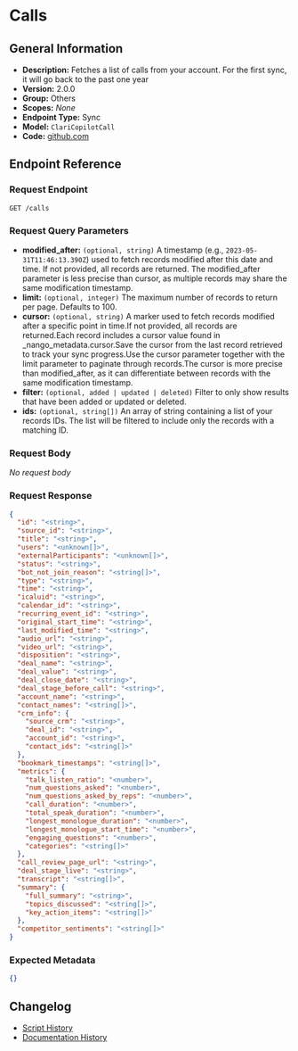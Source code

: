 <!-- BEGIN GENERATED CONTENT -->
# Calls

## General Information

- **Description:** Fetches a list of calls from your account. For the first sync, it will go back to the past one year
- **Version:** 2.0.0
- **Group:** Others
- **Scopes:** _None_
- **Endpoint Type:** Sync
- **Model:** `ClariCopilotCall`
- **Code:** [github.com](https://github.com/NangoHQ/integration-templates/tree/main/integrations/clari-copilot/syncs/calls.ts)


## Endpoint Reference

### Request Endpoint

`GET /calls`

### Request Query Parameters

- **modified_after:** `(optional, string)` A timestamp (e.g., `2023-05-31T11:46:13.390Z`) used to fetch records modified after this date and time. If not provided, all records are returned. The modified_after parameter is less precise than cursor, as multiple records may share the same modification timestamp.
- **limit:** `(optional, integer)` The maximum number of records to return per page. Defaults to 100.
- **cursor:** `(optional, string)` A marker used to fetch records modified after a specific point in time.If not provided, all records are returned.Each record includes a cursor value found in _nango_metadata.cursor.Save the cursor from the last record retrieved to track your sync progress.Use the cursor parameter together with the limit parameter to paginate through records.The cursor is more precise than modified_after, as it can differentiate between records with the same modification timestamp.
- **filter:** `(optional, added | updated | deleted)` Filter to only show results that have been added or updated or deleted.
- **ids:** `(optional, string[])` An array of string containing a list of your records IDs. The list will be filtered to include only the records with a matching ID.

### Request Body

_No request body_

### Request Response

```json
{
  "id": "<string>",
  "source_id": "<string>",
  "title": "<string>",
  "users": "<unknown[]>",
  "externalParticipants": "<unknown[]>",
  "status": "<string>",
  "bot_not_join_reason": "<string[]>",
  "type": "<string>",
  "time": "<string>",
  "icaluid": "<string>",
  "calendar_id": "<string>",
  "recurring_event_id": "<string>",
  "original_start_time": "<string>",
  "last_modified_time": "<string>",
  "audio_url": "<string>",
  "video_url": "<string>",
  "disposition": "<string>",
  "deal_name": "<string>",
  "deal_value": "<string>",
  "deal_close_date": "<string>",
  "deal_stage_before_call": "<string>",
  "account_name": "<string>",
  "contact_names": "<string[]>",
  "crm_info": {
    "source_crm": "<string>",
    "deal_id": "<string>",
    "account_id": "<string>",
    "contact_ids": "<string[]>"
  },
  "bookmark_timestamps": "<string[]>",
  "metrics": {
    "talk_listen_ratio": "<number>",
    "num_questions_asked": "<number>",
    "num_questions_asked_by_reps": "<number>",
    "call_duration": "<number>",
    "total_speak_duration": "<number>",
    "longest_monologue_duration": "<number>",
    "longest_monologue_start_time": "<number>",
    "engaging_questions": "<number>",
    "categories": "<string[]>"
  },
  "call_review_page_url": "<string>",
  "deal_stage_live": "<string>",
  "transcript": "<string[]>",
  "summary": {
    "full_summary": "<string>",
    "topics_discussed": "<string[]>",
    "key_action_items": "<string[]>"
  },
  "competitor_sentiments": "<string[]>"
}
```

### Expected Metadata

```json
{}
```

## Changelog

- [Script History](https://github.com/NangoHQ/integration-templates/commits/main/integrations/clari-copilot/syncs/calls.ts)
- [Documentation History](https://github.com/NangoHQ/integration-templates/commits/main/integrations/clari-copilot/syncs/calls.md)

<!-- END  GENERATED CONTENT -->

